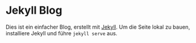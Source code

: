 # Jekyll Blog

Dies ist ein einfacher Blog, erstellt mit [Jekyll](https://jekyllrb.com/).
Um die Seite lokal zu bauen, installiere Jekyll und führe `jekyll serve` aus.
